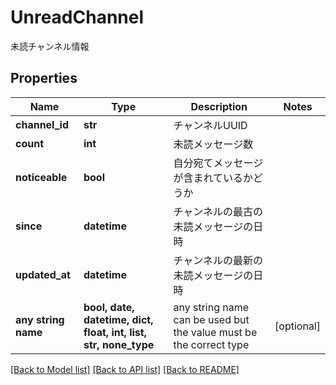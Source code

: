 # UnreadChannel

未読チャンネル情報

## Properties
Name | Type | Description | Notes
------------ | ------------- | ------------- | -------------
**channel_id** | **str** | チャンネルUUID | 
**count** | **int** | 未読メッセージ数 | 
**noticeable** | **bool** | 自分宛てメッセージが含まれているかどうか | 
**since** | **datetime** | チャンネルの最古の未読メッセージの日時 | 
**updated_at** | **datetime** | チャンネルの最新の未読メッセージの日時 | 
**any string name** | **bool, date, datetime, dict, float, int, list, str, none_type** | any string name can be used but the value must be the correct type | [optional]

[[Back to Model list]](../README.md#documentation-for-models) [[Back to API list]](../README.md#documentation-for-api-endpoints) [[Back to README]](../README.md)


